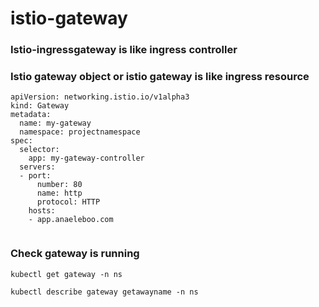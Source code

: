 # istio-gateway
### Istio-ingressgateway is like ingress controller
### Istio gateway object or istio gateway is like ingress resource
```
apiVersion: networking.istio.io/v1alpha3
kind: Gateway
metadata:
  name: my-gateway
  namespace: projectnamespace
spec:
  selector:
    app: my-gateway-controller
  servers:
  - port:
      number: 80
      name: http
      protocol: HTTP
    hosts:
    - app.anaeleboo.com
      
```
### Check gateway is running
```
kubectl get gateway -n ns
```
```
kubectl describe gateway getawayname -n ns
```
